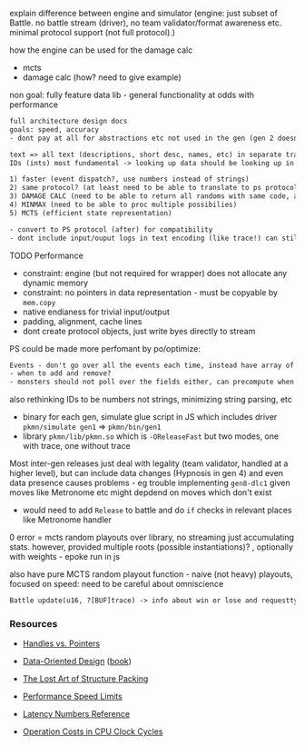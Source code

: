 explain difference between engine and simulator (engine: just subset of Battle. no battle stream (driver), no team validator/format awareness etc. minimal protocol support (not full protocol).)

how the engine can be used for the damage calc

- mcts
- damage calc (how? need to give example)

non goal: fully feature data lib - general functionality at odds with performance

```txt
full architecture design docs
goals: speed, accuracy
- dont pay at all for abstractions etc not used in the gen (gen 2 doesnt pay for inheritance of gen 1, doesnt have to deal with `spc`, etc) = possibly a lot less code reuse! inheritance can be done at compile time (just pointers, no redundant memory). gen 8 doesnt need to pay for gen 1->7

text => all text (descriptions, short desc, names, etc) in separate translatable files
IDs (ints) most fundamental -> looking up data should be looking up in array!

1) faster (event dispatch?, use numbers instead of strings)  
2) same protocol? (at least need to be able to translate to ps protocol)  
3) DAMAGE CALC (need to be able to return all randoms with same code, also force events to always proc)  
4) MINMAX (need to be able to proc multiple possibilies)  
5) MCTS (efficient state representation)

- convert to PS protocol (after) for compatibility
- dont include input/ouput logs in text encoding (like trace!) can still rematerialize, just cant display same results

```

TODO Performance

- constraint: engine (but not required for wrapper) does not allocate any dynamic memory
- constraint: no pointers in data representation - must be copyable by `mem.copy`
- native endianess for trivial input/output
- padding, alignment, cache lines
- dont create protocol objects, just write byes directly to stream

PS could be made more perfomant by po/optimize:

```txt
Events - don't go over all the events each time, instead have array of NUMEVEMT and have monsters reg and dereg where appropriate, then just need to look up if theres any handlers. Num handlers for each event could also possibly be fixed to small N (20?), Always use naive insertion sort to keep sorted since small arrays. FULLY STACK.  
- when to add and remove?  
- monsters should not poll over the fields either, can precompute when turning set to Mon which events it needs to reg and dereg? NO SEARching full static lookups
```

also rethinking IDs to be numbers not strings, minimizing string parsing, etc

- binary for each gen, simulate glue script in JS which includes driver `pkmn/simulate gen1` => `pkmn/bin/gen1`
- library `pkmn/lib/pkmn.so` which is `-OReleaseFast` but two modes, one with trace, one without trace

Most inter-gen releases just deal with legality (team validator, handled at a higher level), but can include data changes (Hypnosis in gen 4) and even data presence causes problems - eg trouble implementing `gen8-dlc1` given moves like Metronome etc might depdend on moves which don't exist

- would need to add `Release` to battle and do `if` checks in relevant places like Metronome handler
  
0 error = mcts random playouts over library, no streaming just accumulating stats. however, provided multiple roots (possible instantiations)? , optionally with weights - epoke run in js

also have pure MCTS random playout function - naive (not heavy) playouts, focused on speed: need to be careful about omniscience

```txt
Battle update(u16, ?[BUF]trace) -> info about win or lose and requesttype for either player. if trace is provided will output trace protocol lines (null separated? protocol type plus args plus etc - is chunk and line bounded? run PS a while and figure out chunk arg lenghts and kwargs)  
```

### Resources

- [Handles vs. Pointers][handles]
- [Data-Oriented Design][dod] ([book][dodbook])
- [The Lost Art of Structure Packing][packing]
- [Performance Speed Limits][limits]
- [Latency Numbers Reference][numbers]
- [Operation Costs in CPU Clock Cycles][costs]

  [dod]: https://github.com/dbartolini/data-oriented-design
  [dodbook]: https://www.dataorienteddesign.com/dodbook/
  [handles]: https://floooh.github.io/2018/06/17/handles-vs-pointers.html
  [packing]: http://www.catb.org/esr/structure-packing/
  [limits]: https://travisdowns.github.io/blog/2019/06/11/speed-limits.html
  [numbers]: https://github.com/sirupsen/napkin-math#numbers
  [costs]: http://ithare.com/infographics-operation-costs-in-cpu-clock-cycles/
